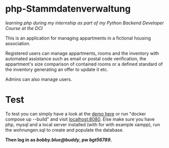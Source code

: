 # php-Stammdatenverwaltung

*learning php during my internship as part of my Python Backend Developer Course at the DCI*

This is an application for managing appartments in a fictional housing association.

Registered users can manage appartments, rooms and the inventory with automated assistance such as email or postal code verification, the appartment's size comparison of contained rooms or a defined standard of the inventory generating an offer to update it etc.

Admins can also manage users.

# Test

To test you can simply have a look at the [demo here](https://stammdatenwebdeploy-production.up.railway.app/) or run "docker compose up --build" and visit [localhost:8080](http://localhost:8080). Else make sure you have php, mysql and a local server installed (with for with example xampp), run the wohnungen.sql to create and populate the database.

**Then log in as _bobby.blue@buddy_, pw _bgt56789_.**
